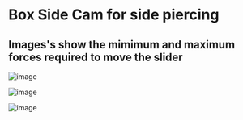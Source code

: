 # Box Side Cam for side piercing

## Images's show the mimimum and maximum forces required to move the slider

![image](https://github.com/user-attachments/assets/2a4c911f-4390-44e8-a4f5-7f8b461acab9)

![image](https://github.com/user-attachments/assets/717f6dd1-3c1d-4395-8f25-faf6213f200d)

![image](https://github.com/user-attachments/assets/96767b14-4b2e-4bdd-bbaa-f33873cc7a4c)
